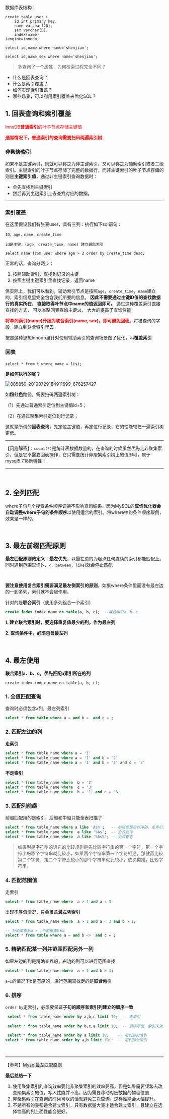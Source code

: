 数据库表结构：

```mysql
create table user (
    id int primary key,
    name varchar(20),
    sex varchar(5),
    index(name)
)engine=innodb;

select id,name where name='shenjian';

select id,name,sex where name='shenjian';
```

> 多查询了一个属性，为何检索过程完全不同？

- 什么是回表查询？
- 什么是索引覆盖？
- 如何实现索引覆盖？
- 哪些场景，可以利用索引覆盖来优化SQL？

 

## 1. 回表查询和索引覆盖

<font color = red>InnoDB**普通索引**的叶子节点存储主键值</font>

<font color = red>**通常情况下，普通索引的查询需要扫码两遍索引树**</font>

### 非聚簇索引

如果不是主键索引，则就可以称之为非主键索引，又可以称之为辅助索引或者二级索引。主键索引的叶子节点存储了完整的数据行，而非主键索引的叶子节点存储的则是**主键索引值**，通过非主键索引查询数据时：

- 会先查找到主键索引
- 然后再到主键索引上去查找对应的数据。

<hr>

### 索引覆盖

在这里假设我们有张表user，具有三列：执行如下sql语句：

```mysql
ID，age，name，create_time

id是主键，(age, create_time, name) 建立辅助索引
```

`select name from user where age > 2 order by create_time desc;`

正常的话，查询分两步：

1. 按照辅助索引，查找到记录的主键
2. 按照主键主键索引里查找记录，返回name

但实际上，我们可以看到，辅助索引节点是按照`age`，`create_time`，`name`建立的，索引信息里完全包含我们所要的信息。 **因此不需要通过主键ID值的查找数据行的真实所在， 直接取得叶节点中name的值返回即可。** 通过这种覆盖索引直接查找的方式， 可以省略回表查询主键`id`， 大大的提高了查询性能

<font color = red>**将单列索引(name)升级为联合索引(name, sex)，即可避免回表**</font>。将被查询的字段，建立到联合索引里去。

按照这种思想Innodb里针对使用辅助索引的查询场景做了优化，叫**覆盖索引**

### 回表

```mysql
select * from t where name = lisi;　
```

**是如何执行的呢？**

![885859-20190729184911699-676257427](2-3回表&索引覆盖&最左.assets/885859-20190729184911699-676257427.png)

如**粉红色**路径，需要扫码两遍索引树：

（1）先通过普通索引定位到主键值id=5；

（2）在通过聚集索引定位到行记录；

这就是所谓的**回表查询**，先定位主键值，再定位行记录，它的性能较扫一遍索引树更低。

------------

【问题解答】：`count(*)`是统计表数据数量的，在查询的时候虽然优先走非聚集索引，但是它不需要回表操作，它只需要统计非聚集索引树上的值即可，属于mysql5.7.18新特性！

---------------

<br>

## 2. 全列匹配

where子句几个搜索条件顺序调换不影响查询结果，因为MySQL的**查询优化器会自动调整where子句的条件顺序**以使用适合的索引。将where中的条件顺序颠倒，效果是一样的。



<br>

## 3. 最左前缀匹配原则

**最左匹配原则的定义**：**最左优先**，以最左边的为起点任何连续的索引都能匹配上。同时遇到范围查询(`>`、`<`、`between`、`like`)就会停止匹配

<br>

**要注意使用复合索引需要满足最左侧索引的原则**，如果where条件里面没有最左边的一到多列，索引就不会起作用。

针对的是**联合索引**（使用多列组合一个索引）

```sql
create index index_name on table(a, b, c);  --联合索引a、b、c
```

**1. 建立联合索引时，要选择重复值最少的列，作为最左列**

**2. 查询条件中，必须包含最左列**

<br>

## 4. 最左使用

**联合索引a、b、c，优先匹配a索引所在的列**

```mysql
create index index_name on table(a, b, c);
```

### 1. 全值匹配查询

查询时必须包含`a`列，最左列索引

```sql
select * from table where a = and b =  and c = ;
```

### 2. 匹配左边的列

**走索引**

```sql
select * from table_name where a = '1' 
select * from table_name where a = '1' and b = '2'  
select * from table_name where a = '1' and b = '2' and c = '3'
```

**不走索引**

```sql
select * from table_name where  b = '2' 
select * from table_name where  c = '3'
select * from table_name where  b = '1' and c = '3' 
```

### 3. 匹配列前缀

前缀匹配用的是索引，后缀和中缀只能全表扫描了

```sql
select * from table_name where a like 'As%';   -- 前缀都是排好序的，走索引查询
select * from table_name where  a like '%As';  -- 全表查询
select * from table_name where  a like '%As%'; -- 全表查询
```

> 如果列是字符型的话它的比较规则是先比较字符串的第一个字符，第一个字符小的哪个字符串就比较小，如果两个字符串第一个字符相通，那就再比较第二个字符，第二个字符比较小的那个字符串就比较小，依次类推，比较字符串。

### 4. 匹配范围值

走索引

```sql
select * from table_name where  a > 1 and a < 3
```

出现不等值情况，只会覆盖**最左列索引**

```sql
select * from table_name where  a > 1 and a < 3 and b > 1;

-- 只能覆盖到a = ,不能覆盖b和c
select * from table where a = and b <>  and c = ; 
```

### 5. 精确匹配某一列并范围匹配另外一列

如果左边的列是精确查找的，右边的列可以进行范围查找

```sql
select * from table_name where  a = 1 and b > 3;
```

`a=1`的情况下b是有序的，进行范围查找走的是**联合索引**

### 6. 排序

`order by`走索引，必须要保证**子句的顺序和索引列建立的顺序一致**



```sql
 select * from table_name order by a,b,c limit 10;  -- 走索引
 
 select * from table_name order by b,c,a limit 10;  -- 顺序颠倒，索引失效
 
 select * from table_name order by a limit 10;    -- 用到部分索引
select * from table_name order by a,b limit 10;   -- 用到部分索引
```

<br>



-----------------------------

【参考】[Mysql最左匹配原则](https://blog.csdn.net/sinat_41917109/article/details/88944290)



**最后总结一下**

1. 使用聚集索引的查询效率要比非聚集索引的效率要高，但是如果需要频繁去改变聚集索引的值，写入性能并不高，因为需要移动对应数据的物理位置
2. 非聚集索引在查询的时候可以的话就避免二次查询，这样性能会大幅提升。
3. 不是所有的表都适合建立索引，只有数据量大表才适合建立索引，且建立在选择性高的列上面性能会更好。





